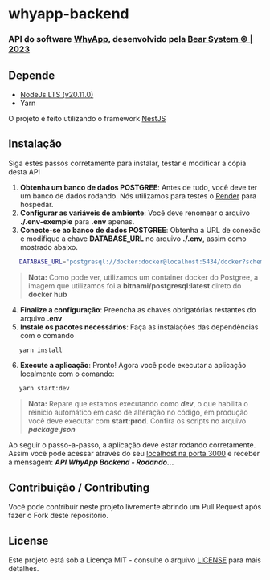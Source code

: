# whyapp-backend

### API do software [WhyApp](https://github.com/bear-system-dev/whyapp-frontend), desenvolvido pela [Bear System © | 2023](https://bearsystem.onrender.com)

## Depende

- [NodeJs LTS (v20.11.0)](https://nodejs.org/en)
- Yarn
  
O projeto é feito utilizando o framework [NestJS](https://docs.nestjs.com)

## Instalação

Siga estes passos corretamente para instalar, testar e modificar a cópia desta API

1. **Obtenha um banco de dados POSTGREE**: Antes de tudo, você deve ter um banco de dados rodando. Nós utilizamos para testes o [Render](https://render.com) para hospedar.
2. **Configurar as variáveis de ambiente**: Você deve renomear o arquivo **./.env-exemple** para **.env** apenas.
3. **Conecte-se ao banco de dados POSTGREE**: Obtenha a URL de conexão e modifique a chave **DATABASE_URL** no arquivo **./.env**, assim como mostrado abaixo.
```bash 
   DATABASE_URL="postgresql://docker:docker@localhost:5434/docker?schema=public" 
```
   >**Nota:** Como pode ver, utilizamos um container docker do Postgree, a imagem que utilizamos foi a **bitnami/postgresql:latest** direto do **docker hub**
   
4. **Finalize a configuração**: Preencha as chaves obrigatórias restantes do arquivo **.env**
5. **Instale os pacotes necessários**: Faça as instalações das dependências com o comando
```bash
   yarn install
```
6. **Execute a aplicação**: Pronto! Agora você pode executar a aplicação localmente com o comando:
```bash
   yarn start:dev
```
>**Nota:** Repare que estamos executando como **_dev_**, o que habilita o reinicio automático em caso de alteração no código, em produção você deve executar com **start:prod**. Confira os scripts no arquivo **_package.json_**

Ao seguir o passo-a-passo, a aplicação deve estar rodando corretamente. Assim você pode acessar através do seu [localhost na porta 3000](http:127.0.0.1:3000) e receber a mensagem: **_API WhyApp Backend - Rodando..._**
## Contribuição / Contributing
Você pode contribuir neste projeto livremente abrindo um Pull Request após fazer o Fork deste repositório.
## License
Este projeto está sob a Licença MIT - consulte o arquivo [LICENSE](https://github.com/bear-system-dev/whyapp-backend/blob/dev/LICENSE) para mais detalhes.
